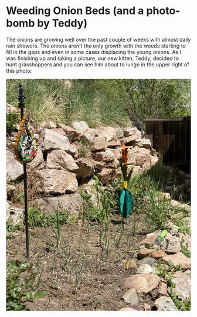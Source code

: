# Weeding Onion Beds (and a photo-bomb by Teddy)
The onions are growing well over the past couple of weeks
with almost daily rain showers. The onions aren't the only
growth with the weeds starting to fill in the gaps and even
in some cases displacing the young onions. As I was finishing
up and taking a picture, our new kitten, Teddy, decided to
hunt grasshoppers and you can see him about to lunge in 
the upper right of this photo:

![Onions with Teddy](img/020210522_onions-and-teddy.png)
